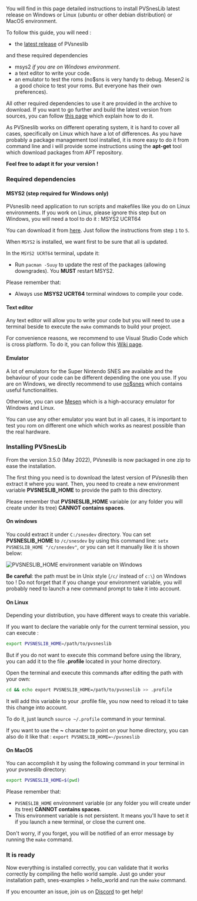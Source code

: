 You will find in this page detailed instructions to install PVSnesLib latest release on Windows or Linux (ubuntu or other debian distribution) or MacOS environment.

To follow this guide, you will need :

- the [latest release](https://github.com/alekmaul/pvsneslib/releases/latest) of PVsneslib

and these required dependencies

- msys2 _if you are on Windows environment_.
- a text editor to write your code.
- an emulator to test the roms (no$sns is very handy to debug. Mesen2 is a good choice to test your roms. But everyone has their own preferences).

All other required dependencies to use it are provided in the archive to download.
If you want to go further and build the latest version from sources, you can follow [this page](https://github.com/alekmaul/pvsneslib/wiki/Compiling-from-sources) which explain how to do it.

As PVSneslib works on different operating system, it is hard to cover all cases, specifically on Linux which have a lot of differences.
As you have probably a package management tool installed, it is more easy to do it from command line and i will provide some instructions using the **apt-get** tool which download packages from APT repository.

**Feel free to adapt it for your version !**

### Required dependencies

#### MSYS2 (step required for Windows only)

PVsneslib need application to run scripts and makefiles like you do on Linux environments.
If you work on Linux, please ignore this step but on Windows, you will need a tool to do it : MSYS2 UCRT64

You can download it from [here](https://www.msys2.org/#installation). Just follow the instructions from step `1` to `5`.

When `MSYS2` is installed, we want first to be sure that all is updated.

In the `MSYS2 UCRT64` terminal, update it:

- Run `pacman -Suuy` to update the rest of the packages (allowing downgrades). You **MUST** restart MSYS2.

Please remember that:

- Always use **MSYS2 UCRT64** terminal windows to compile your code.

#### Text editor

Any text editor will allow you to write your code but you will need to use a terminal beside to execute the `make` commands to build your project.

For convenience reasons, we recommend to use Visual Studio Code which is cross platform. To do it, you can follow this [Wiki page](https://github.com/alekmaul/pvsneslib/wiki/PVSneslib-and-Visual-Studio-Code).

#### Emulator

A lot of emulators for the Super Nintendo SNES are available and the behaviour of your code can be different depending the one you use.
If you are on Windows, we directly recommend to use [no$snes](https://problemkaputt.de/sns.htm) which contains useful functionalities.

Otherwise, you can use [Mesen](https://www.mesen.ca/) which is a high-accuracy emulator for Windows and Linux.

You can use any other emulator you want but in all cases, it is important to test you rom on different one which which works as nearest possible than the real hardware.

### Installing PVSnesLib

From the version 3.5.0 (May 2022), PVsneslib is now packaged in one zip to ease the installation.

The first thing you need is to download the latest version of PVsneslib then extract it where you want.
Then, you need to create a new environment variable **PVSNESLIB_HOME** to provide the path to this directory.

Please remember that **PVSNESLIB_HOME** variable (or any folder you will create under its tree) **CANNOT contains spaces**.

#### On windows

You could extract it under `C:/snesdev` directory.
You can set **PVSNESLIB_HOME** to `/c/snesdev` by using this command line: `setx PVSNESLIB_HOME "/c/snesdev"`, or you can set it manually like it is shown below:

![PVSNESLIB_HOME environment variable on Windows](https://user-images.githubusercontent.com/48180545/170839914-f5f21198-2df9-4190-ae72-ee459c4bc790.png)

**Be careful**: the path must be in Unix style (`/c/` instead of `c:\`) on Windows too ! Do not forget that if you change your environment variable, you will probably need to launch a new command prompt to take it into account.

#### On Linux

Depending your distribution, you have different ways to create this variable.

If you want to declare the variable only for the current terminal session, you can execute :

```bash
export PVSNESLIB_HOME=/path/to/pvsneslib
```

But if you do not want to execute this command before using the library, you can add it to the file **.profile** located in your home directory.

Open the terminal and execute this commands after editing the path with your own:

```bash
cd && echo export PVSNESLIB_HOME=/path/to/pvsneslib >> .profile
```

It will add this variable to your .profile file, you now need to reload it to take this change into account.

To do it, just launch `source ~/.profile` command in your terminal.

If you want to use the **~** character to point on your home directory, you can also do it like that : `export PVSNESLIB_HOME=~/pvsneslib`

#### On MacOS

You can accomplish it by using the following command in your terminal in your pvsneslib directory:

```bash
export PVSNESLIB_HOME=$(pwd)
```

Please remember that:

- `PVSNESLIB_HOME` environment variable (or any folder you will create under its tree) **CANNOT contains spaces**.
- This environment variable is not persistent. It means you'll have to set it if you launch a new terminal, or close the current one.

Don't worry, if you forget, you will be notified of an error message by running the `make` command.

### It is ready

Now everything is installed correctly, you can validate that it works correctly by compiling the hello world sample. Just go under your installation path, snes-examples > hello_world and run the `make` command.

If you encounter an issue, join us on [Discord](https://discord.gg/DzEFnhB) to get help!
